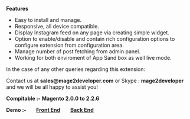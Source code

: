<p><b>Features</b></p>
<ul>
<li>Easy to install and manage.</li>
<li>Responsive, all device compatible.</li>
<li>Display Instagram feed on any page via creating simple widget.</li>
<li>Option to enable/disable and contain rich configuration options to configure extension from configuration area.</li>
<li>Manage number of post fetching from admin panel.</li>
<li>Working for both enviroment of App Sand box as well live mode.</li>
</ul>
<p>In the case of any other queries regarding this extension:</p>
<p>Contact us at <b>sales@mage2developer.com</b> or Skype : <b>mage2developer</b> and we will be all happy to assist you!</p>

<p><b>Compitable :- </b> <b>Magento 2.0.0 to 2.2.6 </b></p>
<p><b> Demo :- </b> &nbsp; &nbsp; &nbsp; <b><a href="http://demo.mage2developer.com/" target="_blank">Front End</a></b> &nbsp; &nbsp; &nbsp; <b><a href="http://demo.mage2developer.com/admin/" target="_blank">Back End</a></b></p>
